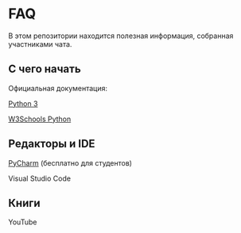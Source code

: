 <h1>FAQ</h1>

В этом репозитории находится полезная информация, собранная участниками чата.

<h2>С чего начать</h2>

<h7>Официальная документация:</h7>

 <h7><a href="https://docs.python.org/3/">Python 3</a></h7>
 
 <h7><a href="https://www.w3schools.com/python/">W3Schools Python<a/></h7>

 <h2>Редакторы и IDE</h2>
  <h7><a href="https://www.jetbrains.com/pycharm/">PyCharm</a></h7>
 (бесплатно для студентов)
 
<h7>Visual Studio Code</h7>

  <h2>Книги</h2>

  YouTube




